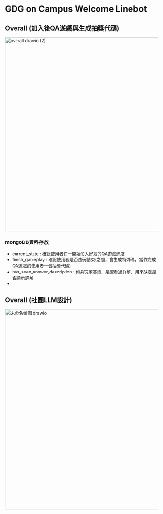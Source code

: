 # GDG on Campus Welcome Linebot


## Overall (加入後QA遊戲與生成抽獎代碼)
<img width="1404" height="640" alt="overall drawio (2)" src="https://github.com/user-attachments/assets/34c4248d-f70a-402a-a6ad-79eb767faa14" />

### mongoDB資料存放
- current_state : 確認使用者在一開始加入好友的QA遊戲進度
- finish_gameplay : 確認使用者是否由玩結束(之間，會生成特殊碼，當作完成QA遊戲的使用者一個抽獎代碼)
- has_seen_answer_description : 如果玩家答錯，是否看過詳解，用來決定是否顯示詳解
- 
## Overall (社團LLM設計)
<img width="1106" height="660" alt="未命名绘图 drawio" src="https://github.com/user-attachments/assets/db0eb77c-3300-49e7-868d-741f51ebffb6" />
